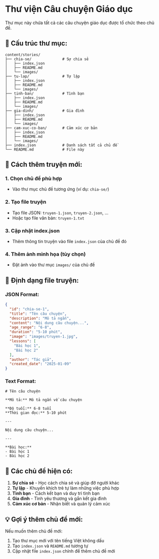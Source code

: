 # Thư viện Câu chuyện Giáo dục

Thư mục này chứa tất cả các câu chuyện giáo dục được tổ chức theo chủ đề.

## 📁 Cấu trúc thư mục:

```
content/stories/
├── chia-se/              # Sự chia sẻ
│   ├── index.json
│   ├── README.md
│   └── images/
├── tu-lap/               # Tự lập
│   ├── index.json
│   ├── README.md
│   └── images/
├── tinh-ban/             # Tình bạn
│   ├── index.json
│   ├── README.md
│   └── images/
├── gia-dinh/             # Gia đình
│   ├── index.json
│   ├── README.md
│   └── images/
├── cam-xuc-co-ban/       # Cảm xúc cơ bản
│   ├── index.json
│   ├── README.md
│   └── images/
├── index.json            # Danh sách tất cả chủ đề
└── README.md             # File này
```

## 🚀 Cách thêm truyện mới:

### 1. Chọn chủ đề phù hợp
- Vào thư mục chủ đề tương ứng (ví dụ: `chia-se/`)

### 2. Tạo file truyện
- Tạo file JSON: `truyen-1.json`, `truyen-2.json`, ...
- Hoặc tạo file văn bản: `truyen-1.txt`

### 3. Cập nhật index.json
- Thêm thông tin truyện vào file `index.json` của chủ đề đó

### 4. Thêm ảnh minh họa (tùy chọn)
- Đặt ảnh vào thư mục `images/` của chủ đề

## 📝 Định dạng file truyện:

### JSON Format:
```json
{
  "id": "chia-se-1",
  "title": "Tên câu chuyện",
  "description": "Mô tả ngắn",
  "content": "Nội dung câu chuyện...",
  "age_range": "6-8",
  "duration": "5-10 phút",
  "image": "images/truyen-1.jpg",
  "lessons": [
    "Bài học 1",
    "Bài học 2"
  ],
  "author": "Tác giả",
  "created_date": "2025-01-09"
}
```

### Text Format:
```
# Tên câu chuyện

**Mô tả:** Mô tả ngắn về câu chuyện

**Độ tuổi:** 6-8 tuổi
**Thời gian đọc:** 5-10 phút

---

Nội dung câu chuyện...

---

**Bài học:**
- Bài học 1
- Bài học 2
```

## 🎯 Các chủ đề hiện có:

1. **Sự chia sẻ** - Học cách chia sẻ và giúp đỡ người khác
2. **Tự lập** - Khuyến khích trẻ tự làm những việc phù hợp
3. **Tình bạn** - Cách kết bạn và duy trì tình bạn
4. **Gia đình** - Tình yêu thương và gắn kết gia đình
5. **Cảm xúc cơ bản** - Nhận biết và quản lý cảm xúc

## 💡 Gợi ý thêm chủ đề mới:

Nếu muốn thêm chủ đề mới:
1. Tạo thư mục mới với tên tiếng Việt không dấu
2. Tạo `index.json` và `README.md` tương tự
3. Cập nhật file `index.json` chính để thêm chủ đề mới